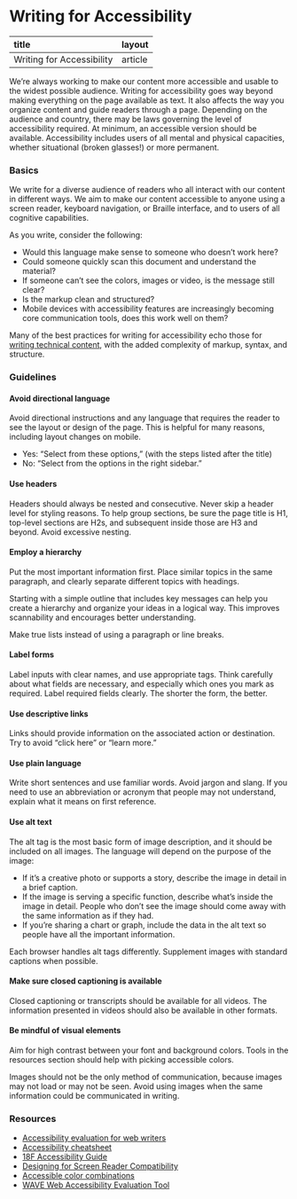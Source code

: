 # Writing for Accessibility



| title | layout |
| :--- | :--- |
| Writing for Accessibility | article |

We’re always working to make our content more accessible and usable to the widest possible audience. Writing for accessibility goes way beyond making everything on the page available as text. It also affects the way you organize content and guide readers through a page. Depending on the audience and country, there may be laws governing the level of accessibility required. At minimum, an accessible version should be available. Accessibility includes users of all mental and physical capacities, whether situational \(broken glasses!\) or more permanent.

### Basics

We write for a diverse audience of readers who all interact with our content in different ways. We aim to make our content accessible to anyone using a screen reader, keyboard navigation, or Braille interface, and to users of all cognitive capabilities.

As you write, consider the following:

* Would this language make sense to someone who doesn’t work here?
* Could someone quickly scan this document and understand the material?
* If someone can’t see the colors, images or video, is the message still clear?
* Is the markup clean and structured?
* Mobile devices with accessibility features are increasingly becoming core communication tools, does this work well on them?

Many of the best practices for writing for accessibility echo those for [writing technical content](https://github.com/nebali/content-style-guide/blob/master/08-writing-technical-content.html.md), with the added complexity of markup, syntax, and structure.

### Guidelines

#### Avoid directional language

Avoid directional instructions and any language that requires the reader to see the layout or design of the page. This is helpful for many reasons, including layout changes on mobile.

* Yes: “Select from these options,” \(with the steps listed after the title\)
* No: “Select from the options in the right sidebar.”

#### Use headers

Headers should always be nested and consecutive. Never skip a header level for styling reasons. To help group sections, be sure the page title is H1, top-level sections are H2s, and subsequent inside those are H3 and beyond. Avoid excessive nesting.

#### Employ a hierarchy

Put the most important information first. Place similar topics in the same paragraph, and clearly separate different topics with headings.

Starting with a simple outline that includes key messages can help you create a hierarchy and organize your ideas in a logical way. This improves scannability and encourages better understanding.

Make true lists instead of using a paragraph or line breaks.

#### Label forms

Label inputs with clear names, and use appropriate tags. Think carefully about what fields are necessary, and especially which ones you mark as required. Label required fields clearly. The shorter the form, the better.

#### Use descriptive links

Links should provide information on the associated action or destination. Try to avoid “click here” or “learn more.”

#### Use plain language

Write short sentences and use familiar words. Avoid jargon and slang. If you need to use an abbreviation or acronym that people may not understand, explain what it means on first reference.

#### Use alt text

The alt tag is the most basic form of image description, and it should be included on all images. The language will depend on the purpose of the image:

* If it’s a creative photo or supports a story, describe the image in detail in a brief caption.
* If the image is serving a specific function, describe what’s inside the image in detail. People who don’t see the image should come away with the same information as if they had.
* If you’re sharing a chart or graph, include the data in the alt text so people have all the important information.

Each browser handles alt tags differently. Supplement images with standard captions when possible.

#### Make sure closed captioning is available

Closed captioning or transcripts should be available for all videos. The information presented in videos should also be available in other formats.

#### Be mindful of visual elements

Aim for high contrast between your font and background colors. Tools in the resources section should help with picking accessible colors.

Images should not be the only method of communication, because images may not load or may not be seen. Avoid using images when the same information could be communicated in writing.

### Resources

* [Accessibility evaluation for web writers](http://www.4syllables.com.au/2013/05/writers-accessibility-evaluation/)
* [Accessibility cheatsheet](http://bitsofco.de/2015/the-accessibility-cheatsheet/)
* [18F Accessibility Guide](https://pages.18f.gov/accessibility/)
* [Designing for Screen Reader Compatibility](http://webaim.org/techniques/screenreader/)
* [Accessible color combinations](http://colorsafe.co/)
* [WAVE Web Accessibility Evaluation Tool](http://wave.webaim.org/)

